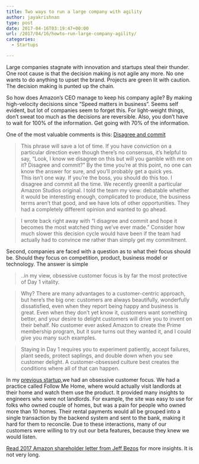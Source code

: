 ```yaml
---
title: Two ways to run a large company with agility
author: jayakrishnan
type: post
date: 2017-04-16T03:19:47+00:00
url: /2017/04/16/howto-run-large-company-agility/
categories:
  - Startups

---
```



Large companies stagnate with innovation and startups steal their thunder. One root cause is that the decision making is not agile any more. No one wants to do anything to upset the brand. Projects are green lit with caution. The decision making is punted up the chain.
    </p>
    

So how does Amazon&#8217;s CEO manage to keep his company agile? By making high-velocity decisions since &#8220;Speed matters in business&#8221;. Seems self evident, but lot of companies seem to forget this. For light-weight things, don&#8217;t sweat too much as the decisions are reversible. Also, you don&#8217;t have to wait for 100% of the information. Get going with 70% of the information.
    </p>
    

One of the most valuable comments is this: <a href="https://www.sec.gov/Archives/edgar/data/1018724/000119312517120198/d373368dex991.htm">Disagree and commit</a>
    </p>
     
 >This phrase will save a lot of time. If you have conviction on a particular direction even though there’s no consensus, it’s helpful to say, “Look, I know we disagree on this but will you gamble with me on it? Disagree and commit?” By the time you’re at this point, no one can know the answer for sure, and you’ll probably get a quick yes.<br /> 
 >This isn’t one way. If you’re the boss, you should do this too. I disagree and commit all the time. We recently greenlit a particular Amazon Studios original. I told the team my view: debatable whether it would be interesting enough, complicated to produce, the business terms aren’t that good, and we have lots of other opportunities. They had a completely different opinion and wanted to go ahead. 
 
 >I wrote back right away with “I disagree and commit and hope it becomes the most watched thing we’ve ever made.” Consider how much slower this decision cycle would have been if the team had actually had to convince me rather than simply get my commitment.
     
    

Second, companies are faced with a question as to what their focus should be. Should they focus on competition, product, business model or technology. The answer is simple
    </p>
    
> ..in my view, obsessive customer focus is by far the most protective of Day 1 vitality.
   
      

> Why? There are many advantages to a customer-centric approach, but here’s the big one: customers are always beautifully, wonderfully dissatisfied, even when they report being happy and business is great. Even when they don’t yet know it, customers want something better, and your desire to delight customers will drive you to invent on their behalf. No customer ever asked Amazon to create the Prime membership program, but it sure turns out they wanted it, and I could give you many such examples.
      </p>
      

>Staying in Day 1 requires you to experiment patiently, accept failures, plant seeds, protect saplings, and double down when you see customer delight. A customer-obsessed culture best creates the conditions where all of that can happen.
      </p>
</blockquote>
    

In my <a href="https://www.biggerpockets.com/forums/92/topics/174403-sparkrent-from-intuit-discontinued">previous startup,</a>we had an obsessive customer focus. We had a practice called Follow Me Home, where would actually visit landlords at their home and watch them use the product. It provided many insights to engineers who were not landlords. For example, the site was easy to use for folks who owned couple of homes, but was a pain for people who owned more than 10 homes. Their rental payments would all be grouped into a single transaction by the backend system and sent to the bank, making it hard for them to reconcile. Due to these interactions, many of our customers were willing to try out our beta features, because they knew we would listen.
    </p>
    
 <a href="https://www.sec.gov/Archives/edgar/data/1018724/000119312517120198/d373368dex991.htm">Read 2017 Amazon shareholder letter from Jeff Bezos</a> for more insights. It is not very long.
    </p>